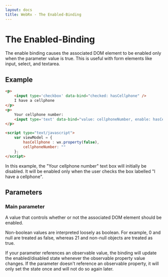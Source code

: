 ```yaml
---
layout: docs
title: WebRx - The Enabled-Binding
---
```

# The Enabled-Binding

The enable binding causes the associated DOM element to be enabled only when the parameter value is true. 
This is useful with form elements like input, select, and textarea.

## Example

```html
<p>
    <input type='checkbox' data-bind="checked: hasCellphone" />
    I have a cellphone
</p>
<p>
    Your cellphone number:
    <input type='text' data-bind="value: cellphoneNumber, enable: hasCellphone" />
</p>
```
 
```html
<script type="text/javascript">
    var viewModel = {
        hasCellphone : wx.property(false),
        cellphoneNumber: ""
    };
</script>
```

In this example, the "Your cellphone number" text box will initially be disabled. It will be enabled only when the user checks the box labelled "I have a cellphone".

## Parameters

### Main parameter

A value that controls whether or not the associated DOM element should be enabled.

Non-boolean values are interpreted loosely as boolean. For example, 0 and null are treated as false, whereas 21 and non-null objects are treated as true.

If your parameter references an observable value, the binding will update the enabled/disabled state whenever the observable property value changes.
If the parameter doesn't reference an observable property, it will only set the state once and will not do so again later.
